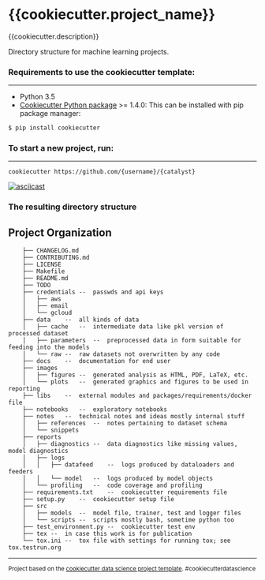 {{cookiecutter.project_name}}
==============================

{{cookiecutter.description}}

Directory structure for machine learning projects.

### Requirements to use the cookiecutter template:
-----------
 - Python 3.5
 - [Cookiecutter Python package](http://cookiecutter.readthedocs.org/en/latest/installation.html) >= 1.4.0: This can be installed with pip package manager:

``` bash
$ pip install cookiecutter
```


### To start a new project, run:
------------

    cookiecutter https://github.com/{username}/{catalyst}


[![asciicast](https://asciinema.org/a/244658.svg)](https://asciinema.org/a/244658)


### The resulting directory structure

Project Organization
------------

```
    ├── CHANGELOG.md
    ├── CONTRIBUTING.md
    ├── LICENSE
    ├── Makefile
    ├── README.md
    ├── TODO
    ├── credentials --  passwds and api keys
    │   ├── aws
    │   ├── email
    │   └── gcloud
    ├── data    --  all kinds of data
    │   ├── cache   --  intermediate data like pkl version of processed dataset
    │   ├── parameters  --  preprocessed data in form suitable for feeding into the models
    │   └── raw --  raw datasets not overwritten by any code
    ├── docs    --  documentation for end user
    ├── images
    │   ├── figures --  generated analysis as HTML, PDF, LaTeX, etc.
    │   └── plots   --  generated graphics and figures to be used in reporting
    ├── libs    --  external modules and packages/requirements/docker file
    ├── notebooks   --  exploratory notebooks
    ├── notes   --  technical notes and ideas mostly internal stuff
    │   ├── references  --  notes pertaining to dataset schema
    │   └── snippets
    ├── reports
    │   ├── diagnostics --  data diagnostics like missing values, model diagnostics
    │   ├── logs
    │   │   ├── datafeed    --  logs produced by dataloaders and feeders
    │   │   └── model   --  logs produced by model objects
    │   └── profiling   --  code coverage and profiling
    ├── requirements.txt    --  cookiecutter requirements file
    ├── setup.py    --  cookiecutter setup file
    ├── src
    │   ├── models  --  model file, trainer, test and logger files
    │   └── scripts --  scripts mostly bash, sometime python too
    ├── test_environment.py --  cookiecutter test env
    ├── tex --  in case this work is for publication
    └── tox.ini --  tox file with settings for running tox; see tox.testrun.org
```

--------

<p><small>Project based on the <a target="_blank" href="https://drivendata.github.io/cookiecutter-data-science/">cookiecutter data science project template</a>. #cookiecutterdatascience</small></p>

